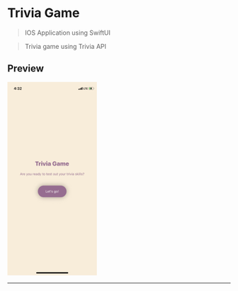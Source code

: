 # Trivia Game

> IOS Application using SwiftUI

> Trivia game using Trivia API

## Preview

<img src="https://github.com/dyobi/app_swift_triviagame/blob/main/PREVIEW.gif?raw=true" width="40%" title="preview" alt="preview">

---
